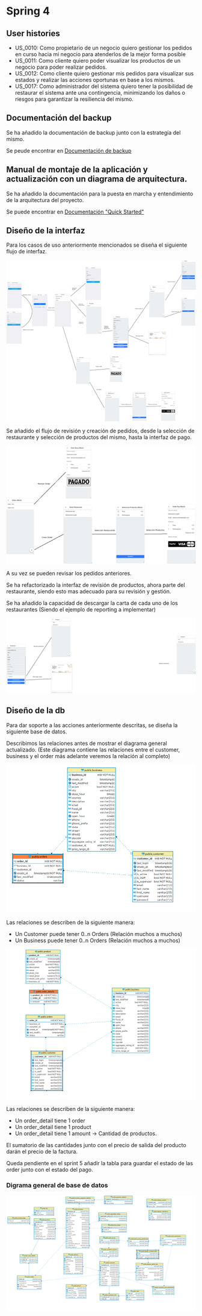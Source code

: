 # Spring 4

## User histories

- US_0010: Como propietario de un negocio quiero gestionar los pedidos en curso hacia mi negocio para atenderlos de la mejor forma posible
- US_0011: Como cliente quiero poder visualizar los productos de un negocio para poder realizar pedidos.
- US_0012: Como cliente quiero gestionar mis pedidos para visualizar sus estados y realizar las acciones oportunas en base a los mismos.
- US_0017: Como administrador del sistema quiero tener la posibilidad de restaurar el sistema ante una contingencia, minimizando los daños o riesgos para garantizar la resiliencia del mismo.

## Documentación del backup

Se ha añadido la documentación de backup junto con la estrategía del mismo.

Se peude encontrar en [Documentación de backup](https://github.com/txacon/gap-service/blob/main/BACKUP_AND_RECOVER.md)

## Manual de montaje de la aplicación y actualización con un diagrama de arquitectura.

Se ha añadido la documentación para la puesta en marcha y entendimiento de la arquitectura del proyecto.

Se puede encontrar en [Documentación "Quick Started"](https://github.com/txacon/gap-service/blob/main/README.md)

## Diseño de la interfaz

Para los casos de uso anteriormente mencionados se diseña el siguiente flujo de interfaz.

![Interfaz sprint 4](doc_images/interfaz_spring_4.png)

Se añadido el flujo de revisión y creación de pedidos, desde la selección de restaurante y selección de productos del mismo, hasta la interfaz de pago.

![Detalle de la gestión de pedidos](doc_images/detalle_order_flow.png)

A su vez se pueden revisar los pedidos anteriores.

Se ha refactorizado la interfaz de revisión de productos, ahora parte del restaurante, siendo esto mas adecuado para su revisión y gestión.

Se ha añadido la capacidad de descargar la carta de cada uno de los restaurantes (Siendo el ejemplo de reporting a implementar)

![Detalle de la gestión de productos](doc_images/detalle_gestion_productos.png)

## Diseño de la db

Para dar soporte a las acciones anteriormente descritas, se diseña la siguiente base de datos.

Describimos las relaciones antes de mostrar el diagrama general actualizado. (Este diagrama contiene las relaciones entre el customer, business y el order más adelante veremos la relación al completo)

![Detalle de las relaciones añadidas en el spring 4](doc_images/orders_db_diagram.png)

Las relaciones se describen de la siguiente manera:
 
 - Un Customer puede tener 0..n Orders (Relación muchos a muchos)
 - Un Business puede tener 0..n Orders (Relación muchos a muchos)
  
![Detalle de la relación entre order y order details](doc_images/order_with_details.png)

Las relaciones se describen de la siguiente manera:
 
 - Un order_detail tiene 1 order
 - Un order_detail tiene 1 product
 - Un order_detail tiene 1 amount -> Cantidad de productos.

El sumatorio de las cantidades junto con el precio de salida del producto darán el precio de la factura.

Queda pendiente en el sprint 5 añadir la tabla para guardar el estado de las order junto con el estado del pago.

  
### Digrama general de base de datos

![Diagrama general de DB](doc_images/db_completo_sprint4.png)
